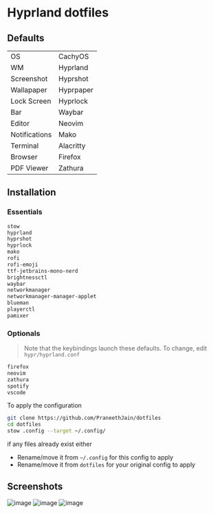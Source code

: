 # Hyprland dotfiles

## Defaults

<div align="center">

|                 |                 |
| --------------- | --------------- |
| OS              | CachyOS         |
| WM              | Hyprland        |
| Screenshot      | Hyprshot        |
| Wallapaper      | Hyprpaper       |
| Lock Screen     | Hyprlock        |
| Bar             | Waybar          |
| Editor          | Neovim          |
| Notifications   | Mako            |
| Terminal        | Alacritty       |
| Browser         | Firefox         |
| PDF Viewer      | Zathura         |

</div>

## Installation 

### Essentials
```bash
stow
hyprland
hyprshot
hyprlock
mako
rofi
rofi-emoji
ttf-jetbrains-mono-nerd
brightnessctl
waybar
networkmanager
networkmanager-manager-applet
blueman
playerctl
pamixer
```

### Optionals
> Note that the keybindings launch these defaults. To change, edit `hypr/hyprland.conf`
```bash
firefox
neovim
zathura
spotify
vscode
```

To apply the configuration
```bash
git clone https://github.com/PraneethJain/dotfiles
cd dotfiles
stow .config --target ~/.config/
```
if any files already exist either
- Rename/move it from `~/.config` for this config to apply
- Rename/move it from `dotfiles` for your original config to apply


## Screenshots 

![image](https://github.com/PraneethJain/dotfiles/assets/49565677/a0c23407-d093-49ad-8a7d-56cb92355962)
![image](https://github.com/PraneethJain/dotfiles/assets/49565677/6d6ca777-63ef-4ee8-9439-a3176027c2f8)
![image](https://github.com/PraneethJain/dotfiles/assets/49565677/fcc5c1dd-5cb5-4f2f-8695-431667d12833)

